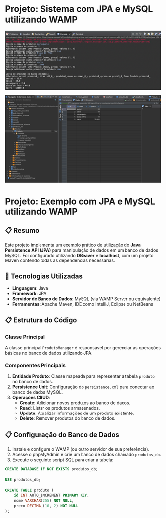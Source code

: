 # Projeto: Sistema com JPA e MySQL utilizando WAMP

![Exemplo de Console](meu_console.png)


![Inserção de Dados](db.png)

# Projeto: Exemplo com JPA e MySQL utilizando WAMP

## 📋 Resumo
Este projeto implementa um exemplo prático de utilização do **Java Persistence API (JPA)** para manipulação de dados em um banco de dados MySQL. Foi configurado utilizando **DBeaver** e **localhost**, com um projeto Maven contendo todas as dependências necessárias.

## 🔧 Tecnologias Utilizadas
- **Linguagem**: Java
- **Framework**: JPA
- **Servidor de Banco de Dados**: MySQL (via WAMP Server ou equivalente)
- **Ferramentas**: Apache Maven, IDE como IntelliJ, Eclipse ou NetBeans

## 📋 Estrutura do Código
### Classe Principal
A classe principal `ProdutoManager` é responsável por gerenciar as operações básicas no banco de dados utilizando JPA.

### Componentes Principais
1. **Entidade Produto**: Classe mapeada para representar a tabela `produto` no banco de dados.
2. **Persistence Unit**: Configuração do `persistence.xml` para conectar ao banco de dados MySQL.
3. **Operações CRUD**:
   - **Create**: Adicionar novos produtos ao banco de dados.
   - **Read**: Listar os produtos armazenados.
   - **Update**: Atualizar informações de um produto existente.
   - **Delete**: Remover produtos do banco de dados.

## 📋 Configuração do Banco de Dados
1. Instale e configure o WAMP (ou outro servidor de sua preferência).
2. Acesse o phpMyAdmin e crie um banco de dados chamado `produtos_db`.
3. Execute o seguinte script SQL para criar a tabela:

```sql
CREATE DATABASE IF NOT EXISTS produtos_db;

USE produtos_db;

CREATE TABLE produto (
    id INT AUTO_INCREMENT PRIMARY KEY,
    nome VARCHAR(255) NOT NULL,
    preco DECIMAL(10, 2) NOT NULL
);
